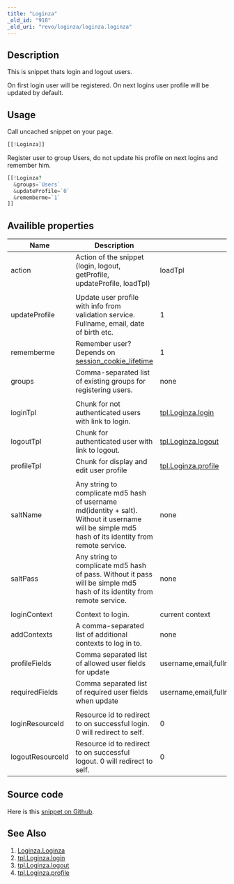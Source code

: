 ```yaml
---
title: "Loginza"
_old_id: "918"
_old_uri: "revo/loginza/loginza.loginza"
---
```


## Description

This is snippet thats login and logout users.

On first login user will be registered. On next logins user profile will be updated by default.

## Usage

Call uncached snippet on your page.

``` php
[[!Loginza]]
```

Register user to group Users, do not update his profile on next logins and remember him.

``` php
[[!Loginza?
  &groups=`Users`
  &updateProfile=`0`
  &rememberme=`1`
]]
```

## Availible properties

| Name             | Description                                                                                                                                         | Default value                                                                                                 |
| ---------------- | --------------------------------------------------------------------------------------------------------------------------------------------------- | ------------------------------------------------------------------------------------------------------------- |
| action           | Action of the snippet (login, logout, getProfile, updateProfile, loadTpl)                                                                           | loadTpl                                                                                                       |
|                  |                                                                                                                                                     |                                                                                                               |
| updateProfile    | Update user profile with info from validation service. Fullname, email, date of birth etc.                                                          | 1                                                                                                             |
| rememberme       | Remember user? Depends on [session\_cookie\_lifetime](building-sites/settings/session_cookie_lifetime "session_cookie_lifetime")                    | 1                                                                                                             |
| groups           | Comma-separated list of existing groups for registering users.                                                                                      | none                                                                                                          |
|                  |                                                                                                                                                     |                                                                                                               |
| loginTpl         | Chunk for not authenticated users with link to login.                                                                                               | [tpl.Loginza.login](extras/loginza/tpl.loginza.login "tpl.Loginza.login")                                     |
| logoutTpl        | Chunk for authenticated user with link to logout.                                                                                                   | [tpl.Loginza.logout](extras/loginza/tpl.loginza.logout "tpl.Loginza.logout")                                  |
| profileTpl       | Chunk for display and edit user profile                                                                                                             | [tpl.Loginza.profile](extras/loginza/tpl.loginza.profile "tpl.Loginza.profile")                               |
|                  |                                                                                                                                                     |                                                                                                               |
| saltName         | Any string to complicate md5 hash of username md(identity + salt). Without it username will be simple md5 hash of its identity from remote service. | none                                                                                                          |
| saltPass         | Any string to complicate md5 hash of pass. Without it pass will be simple md5 hash of its identity from remote service.                             | none                                                                                                          |
|                  |                                                                                                                                                     |                                                                                                               |
| loginContext     | Context to login.                                                                                                                                   | current context                                                                                               |
| addContexts      | A comma-separated list of additional contexts to log in to.                                                                                         | none                                                                                                          |
| profileFields    | Comma separated list of allowed user fields for update                                                                                              | username,email,fullname,phone,mobilephone,dob,gender,address,country,city,state,zip,fax,photo,comment,website |
| requiredFields   | Comma separated list of required user fields when update                                                                                            | username,email,fullname                                                                                       |
|                  |                                                                                                                                                     |                                                                                                               |
| loginResourceId  | Resource id to redirect to on successful login. 0 will redirect to self.                                                                            | 0                                                                                                             |
| logoutResourceId | Resource id to redirect to on successful logout. 0 will redirect to self.                                                                           | 0                                                                                                             |

## Source code

Here is this [snippet on Github](https://github.com/bezumkin/modx-loginza/blob/master/core/components/loginza/elements/snippets/loginza.php).

## See Also

1. [Loginza.Loginza](extras/loginza/loginza.loginza)
2. [tpl.Loginza.login](extras/loginza/tpl.loginza.login)
3. [tpl.Loginza.logout](extras/loginza/tpl.loginza.logout)
4. [tpl.Loginza.profile](extras/loginza/tpl.loginza.profile)

